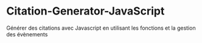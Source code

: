 # Citation-Generator-JavaScript
Générer des citations avec Javascript en utilisant les fonctions et la gestion des évènements

